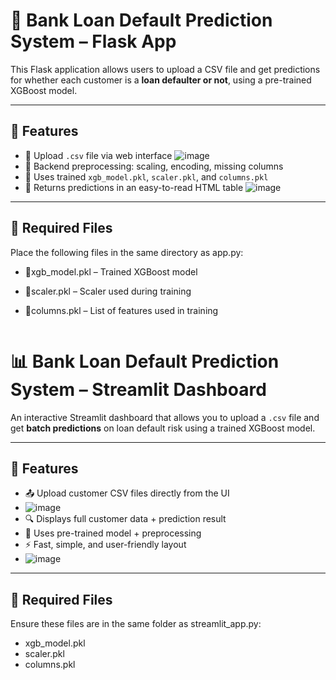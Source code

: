 # 🧪 Bank Loan Default Prediction System – Flask App

This Flask application allows users to upload a CSV file and get predictions for whether each customer is a **loan defaulter or not**, using a pre-trained XGBoost model.

---

## 🚀 Features

- 🔹 Upload `.csv` file via web interface
  ![image](https://github.com/user-attachments/assets/9f0ae0b0-7867-4163-b554-b95be29472bf)
- 🔹 Backend preprocessing: scaling, encoding, missing columns
- 🔹 Uses trained `xgb_model.pkl`, `scaler.pkl`, and `columns.pkl`
- 🔹 Returns predictions in an easy-to-read HTML table
  ![image](https://github.com/user-attachments/assets/d19fcc9c-e15c-4cda-bc28-d2f2a6935f14)

---
## 📂 Required Files
Place the following files in the same directory as app.py:

- 🔹xgb_model.pkl – Trained XGBoost model
- 🔹scaler.pkl – Scaler used during training
- 🔹columns.pkl – List of features used in training

  ```md
# 📊 Bank Loan Default Prediction System – Streamlit Dashboard

An interactive Streamlit dashboard that allows you to upload a `.csv` file and get **batch predictions** on loan default risk using a trained XGBoost model.

---

## 🌟 Features

- 📤 Upload customer CSV files directly from the UI
- ![image](https://github.com/user-attachments/assets/7711f066-7859-4710-a97c-6401cad7f809)
- 🔍 Displays full customer data + prediction result
- 🧪 Uses pre-trained model + preprocessing
- ⚡ Fast, simple, and user-friendly layout
- ![image](https://github.com/user-attachments/assets/148097d4-da6d-479f-b407-ad4c6cc6d780)

---

## 📁 Required Files
Ensure these files are in the same folder as streamlit_app.py:

- xgb_model.pkl
- scaler.pkl
- columns.pkl




